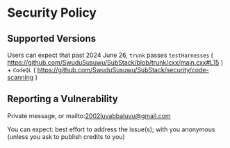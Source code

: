 # Security Policy

## Supported Versions

Users can expect that past 2024 June 26, `trunk` passes `testHarnesses` ( https://github.com/SwuduSusuwu/SubStack/blob/trunk/cxx/main.cxx#L15 ) + `CodeQL` ( https://github.com/SwuduSusuwu/SubStack/security/code-scanning )

## Reporting a Vulnerability

Private message, or mailto:2002luvabbaluvu@gmail.com

You can expect:
    best effort to address the issue(s);
    with you anonymous (unless you ask to publish credits to you)
